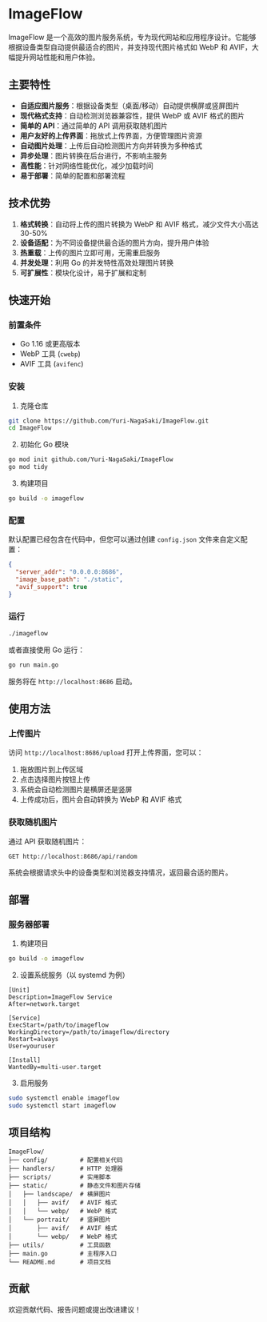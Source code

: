 

# ImageFlow

ImageFlow 是一个高效的图片服务系统，专为现代网站和应用程序设计。它能够根据设备类型自动提供最适合的图片，并支持现代图片格式如 WebP 和 AVIF，大幅提升网站性能和用户体验。

## 主要特性

- **自适应图片服务**：根据设备类型（桌面/移动）自动提供横屏或竖屏图片
- **现代格式支持**：自动检测浏览器兼容性，提供 WebP 或 AVIF 格式的图片
- **简单的 API**：通过简单的 API 调用获取随机图片
- **用户友好的上传界面**：拖放式上传界面，方便管理图片资源
- **自动图片处理**：上传后自动检测图片方向并转换为多种格式
- **异步处理**：图片转换在后台进行，不影响主服务
- **高性能**：针对网络性能优化，减少加载时间
- **易于部署**：简单的配置和部署流程

## 技术优势

1. **格式转换**：自动将上传的图片转换为 WebP 和 AVIF 格式，减少文件大小高达 30-50%
2. **设备适配**：为不同设备提供最合适的图片方向，提升用户体验
3. **热重载**：上传的图片立即可用，无需重启服务
4. **并发处理**：利用 Go 的并发特性高效处理图片转换
5. **可扩展性**：模块化设计，易于扩展和定制

## 快速开始

### 前置条件

- Go 1.16 或更高版本
- WebP 工具 (`cwebp`)
- AVIF 工具 (`avifenc`)

### 安装

1. 克隆仓库

```bash
git clone https://github.com/Yuri-NagaSaki/ImageFlow.git
cd ImageFlow
```

2. 初始化 Go 模块

```bash
go mod init github.com/Yuri-NagaSaki/ImageFlow
go mod tidy
```

3. 构建项目

```bash
go build -o imageflow
```

### 配置

默认配置已经包含在代码中，但您可以通过创建 `config.json` 文件来自定义配置：

```json
{
  "server_addr": "0.0.0.0:8686",
  "image_base_path": "./static",
  "avif_support": true
}
```

### 运行

```bash
./imageflow
```

或者直接使用 Go 运行：

```bash
go run main.go
```

服务将在 `http://localhost:8686` 启动。

## 使用方法

### 上传图片

访问 `http://localhost:8686/upload` 打开上传界面，您可以：

1. 拖放图片到上传区域
2. 点击选择图片按钮上传
3. 系统会自动检测图片是横屏还是竖屏
4. 上传成功后，图片会自动转换为 WebP 和 AVIF 格式

### 获取随机图片

通过 API 获取随机图片：

```
GET http://localhost:8686/api/random
```

系统会根据请求头中的设备类型和浏览器支持情况，返回最合适的图片。

## 部署

### 服务器部署

1. 构建项目

```bash
go build -o imageflow
```

2. 设置系统服务（以 systemd 为例）

```
[Unit]
Description=ImageFlow Service
After=network.target

[Service]
ExecStart=/path/to/imageflow
WorkingDirectory=/path/to/imageflow/directory
Restart=always
User=youruser

[Install]
WantedBy=multi-user.target
```

3. 启用服务

```bash
sudo systemctl enable imageflow
sudo systemctl start imageflow
```

## 项目结构

```
ImageFlow/
├── config/         # 配置相关代码
├── handlers/       # HTTP 处理器
├── scripts/        # 实用脚本
├── static/         # 静态文件和图片存储
│   ├── landscape/  # 横屏图片
│   │   ├── avif/   # AVIF 格式
│   │   └── webp/   # WebP 格式
│   └── portrait/   # 竖屏图片
│       ├── avif/   # AVIF 格式
│       └── webp/   # WebP 格式
├── utils/          # 工具函数
├── main.go         # 主程序入口
└── README.md       # 项目文档
```

## 贡献

欢迎贡献代码、报告问题或提出改进建议！


